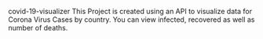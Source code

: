 covid-19-visualizer
This Project is created using an API to visualize data for Corona Virus Cases by country. You can view infected, recovered as well as number of deaths.